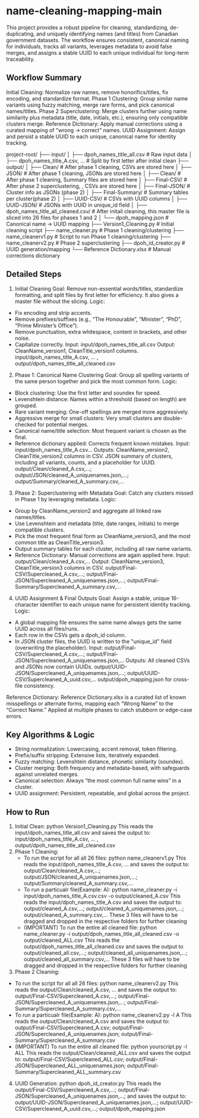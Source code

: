 # name-cleaning-mapping-main

This project provides a robust pipeline for cleaning, standardizing, de-duplicating, and uniquely identifying names (and titles) from Canadian government datasets. The workflow ensures consistent, canonical naming for individuals, tracks all variants, leverages metadata to avoid false merges, and assigns a stable UUID to each unique individual for long-term traceability.

## Workflow Summary

Initial Cleaning: Normalize raw names, remove honorifics/titles, fix encoding, and standardize format.
Phase 1 Clustering: Group similar name variants using fuzzy matching, merge rare forms, and pick canonical names/titles.
Phase 2 Superclustering: Merge clusters further using name similarity plus metadata (title, date, initials, etc.), ensuring only compatible clusters merge.
Reference Dictionary: Apply manual corrections using a curated mapping of "wrong → correct" names.
UUID Assignment: Assign and persist a stable UUID to each unique, canonical name for identity tracking.

project-root/
├── input/
│   ├── dpoh_names_title_all.csv            # Raw input data
│   ├── dpoh_names_title_A.csv, ...         # Split by first letter after initial clean
├── output/
│   ├── Clean/                              # After phase 1 cleaning, CSVs are stored here
│   ├── JSON/                               # After phase 1 cleaning, JSONs are stored here
│   ├── Clean/                              # After phase 1 cleaning, Summary files are stored here
│   ├── Final-CSV/                          # After phase 2 superclustering, , CSVs are stored here
│   ├── Final-JSON/                         # Cluster info as JSONs (phase 2)
│   ├── Final-Summary/                      # Summary tables per cluster(phase 2)
│   ├── UUID-CSV/                           # CSVs with UUID columns
│   ├── UUID-JSON/                          # JSONs with UUID in unique_id field
│   ├── dpoh_names_title_all_cleaned.csv/   # After initail cleaning, this master file is sliced into 26 files for phases 1 and 2
│   └── dpoh_mapping.json                   # Canonical name → UUID mapping
├── Version1_Cleaning.py                    # Initial cleaning script
├── name_cleaner.py                         # Phase 1 cleaning/clustering
├── name_cleanerv1.py                       # Script to run Phase 1 cleaning/clustering
├── name_cleanerv2.py                       # Phase 2 superclustering
├── dpoh_id_creator.py                      # UUID generation/mapping
└── Reference Dictionary.xlsx               # Manual corrections dictionary   


## Detailed Steps

1. Initial Cleaning
Goal: Remove non-essential words/titles, standardize formatting, and split files by first letter for efficiency. It also gives a master file without the slicing.
Logic:
- Fix encoding and strip accents.
- Remove prefixes/suffixes (e.g., “The Honourable”, “Minister”, “PhD”, “Prime Minister’s Office”).
- Remove punctuation, extra whitespace, content in brackets, and other noise.
- Capitalize correctly.
Input: input/dpoh_names_title_all.csv 
Output: CleanName_version1, CleanTitle_version1 columns. input/dpoh_names_title_A.csv, ... , output/dpoh_names_title_all_cleaned.csv

2. Phase 1: Canonical Name Clustering
Goal: Group all spelling variants of the same person together and pick the most common form.
Logic:
- Block clustering: Use the first letter and soundex for speed.
- Levenshtein distance: Names within a threshold (based on length) are grouped.
- Rare variant merging: One-off spellings are merged more aggressively.
- Aggressive merge for small clusters: Very small clusters are double-checked for potential merges.
- Canonical name/title selection: Most frequent variant is chosen as the final.
- Reference dictionary applied: Corrects frequent known mistakes.
Input: input/dpoh_names_title_A.csv...
Outputs: CleanName_version2, CleanTitle_version2 columns in CSV.
JSON summary of clusters, including all variants, counts, and a placeholder for UUID.
output/Clean/cleaned_A.csv,...; output/JSON/cleaned_A_uniquenames.json,...; output/Summary/cleaned_A_summary.csv,...

3. Phase 2: Superclustering with Metadata
Goal: Catch any clusters missed in Phase 1 by leveraging metadata.
Logic:
- Group by CleanName_version2 and aggregate all linked raw names/titles.
- Use Levenshtein and metadata (title, date ranges, initials) to merge compatible clusters.
- Pick the most frequent final form as CleanName_version3, and the most common title as CleanTitle_version3.
- Output summary tables for each cluster, including all raw name variants.
- Reference Dictionary: Manual corrections are again applied here.
Input: output/Clean/cleaned_A.csv,...
Output: CleanName_version3, CleanTitle_version3 columns in CSV.
output/Final-CSV/Supercleaned_A.csv,...; output/Final-JSON/Supercleaned_A_uniquenames.json,...; output/Final-Summary/Supercleaned_A_summary.csv,...


4. UUID Assignment & Final Outputs
Goal: Assign a stable, unique 16-character identifier to each unique name for persistent identity tracking.
Logic:
- A global mapping file ensures the same name always gets the same UUID across all files/runs.
- Each row in the CSVs gets a dpoh_id column.
- In JSON cluster files, the UUID is written to the "unique_id" field (overwriting the placeholder).
Input: output/Final-CSV/Supercleaned_A.csv,...; output/Final-JSON/Supercleaned_A_uniquenames.json,...
Outputs: All cleaned CSVs and JSONs now contain UUIDs.
output/UUID-JSON/Supercleaned_A_uniquenames.json,...; output/UUID-CSV/Supercleaned_A_uuid.csv,...
output/dpoh_mapping.json for cross-file consistency.

Reference Dictionary: Reference Dictionary.xlsx is a curated list of known misspellings or alternate forms, mapping each “Wrong Name” to the “Correct Name.” Applied at multiple phases to catch stubborn or edge-case errors.


## Key Algorithms & Logic
- String normalization: Lowercasing, accent removal, token filtering.
- Prefix/suffix stripping: Extensive lists, iteratively expanded.
- Fuzzy matching: Levenshtein distance, phonetic similarity (soundex).
- Cluster merging: Both frequency and metadata-based, with safeguards against unrelated merges.
- Canonical selection: Always “the most common full name wins” in a cluster.
- UUID assignment: Persistent, repeatable, and global across the project.

## How to Run
1. Initial Clean: python Version1_Cleaning.py
   This reads the input/dpoh_names_title_all.csv and saves the output to: input/dpoh_names_title_A.csv, ... , output/dpoh_names_title_all_cleaned.csv 
2. Phase 1 Cleaning:
   - To run the script for all all 26 files: python name_cleanerv1.py
     This reads the input/dpoh_names_title_A.csv, ... and saves the output to: output/Clean/cleaned_A.csv,...; output/JSON/cleaned_A_uniquenames.json,...; output/Summary/cleaned_A_summary.csv,...
   - To run a particualr file(Example: A): python name_cleaner.py   -i input/dpoh_names_title_A.csv.csv   -o output/cleaned_A.csv
     This reads the input/dpoh_names_title_A.csv and saves the output to: output/cleaned_A.csv,...; output/cleaned_A_uniquenames.json,...; output/cleaned_A_summary.csv,...
     These 3 files will have to be dragged and dropped in the respective folders for further cleaning
   - (IMPORTANT) To run the entire all cleaned file: python name_cleaner.py   -i output/dpoh_names_title_all_cleaned.csv   -o output/cleaned_ALL.csv
     This reads the output/dpoh_names_title_all_cleaned.csv and saves the output to output/cleaned_all.csv,...; output/cleaned_all_uniquenames.json,...; output/cleaned_all_summary.csv,...
     These 3 files will have to be dragged and dropped in the respective folders for further cleaning
3. Phase 2 Cleaning:
  - To run the script for all all 26 files: python name_cleanerv2.py
     This reads the output/Clean/cleaned_A.csv, ... and saves the output to: output/Final-CSV/Supercleaned_A.csv,...; output/Final-JSON/Supercleaned_A_uniquenames.json,...; output/Final-Summary/Supercleaned_A_summary.csv,...
  - To run a particualr file(Example: A): python name_cleanerv2.py -l A
     This reads the output/Clean/cleaned_A.csv and saves the output to: output/Final-CSV/Supercleaned_A.csv; output/Final-JSON/Supercleaned_A_uniquenames.json; output/Final-Summary/Supercleaned_A_summary.csv
  - (IMPORTANT) To run the entire all cleaned file: python yourscript.py -l ALL
    This reads the output/Clean/cleaned_ALL.csv and saves the output to: output/Final-CSV/Supercleaned_ALL.csv; output/Final-JSON/Supercleaned_ALL_uniquenames.json; output/Final-Summary/Supercleaned_ALL_summary.csv
4. UUID Generation: python dpoh_id_creator.py
  This reads the output/Final-CSV/Supercleaned_A.csv,...; output/Final-JSON/Supercleaned_A_uniquenames.json,...; and saves the output to: output/UUID-JSON/Supercleaned_A_uniquenames.json,...; output/UUID-CSV/Supercleaned_A_uuid.csv,...; output/dpoh_mapping.json
